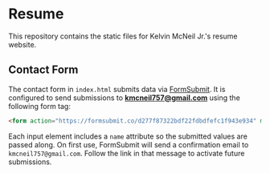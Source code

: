 # Resume

This repository contains the static files for Kelvin McNeil Jr.'s resume website.

## Contact Form

The contact form in `index.html` submits data via [FormSubmit](https://formsubmit.co/).
It is configured to send submissions to **kmcneil757@gmail.com** using the following
form tag:

```html
<form action="https://formsubmit.co/d277f87322bdf22fdbdfefc1f943e934" method="POST">
```

Each input element includes a `name` attribute so the submitted values are passed
along. On first use, FormSubmit will send a confirmation email to
`kmcneil757@gmail.com`. Follow the link in that message to activate future submissions.
